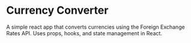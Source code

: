 # Currency Converter
A simple react app that converts currencies using the Foreign Exchange Rates API. Uses props, hooks, and state management in React.
